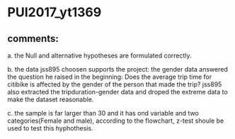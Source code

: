 # PUI2017_yt1369
## comments: 
a. the Null and alternative hypotheses are formulated correctly.

b. the data jss895 choosen supports the project: the gender data answered the question he raised in the beginning: Does the average trip time for citibike is affected by the gender of the person that made the trip? jss895 also extracted the tripduration-gender data and droped the extreme data to make the dataset reasonable.

c. the sample is far larger than 30 and it has ond variable and two categories(Female and male), according to the flowchart, z-test shoule be used to test this hyphothesis.

